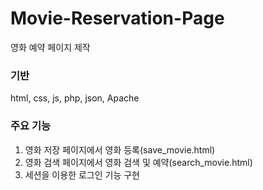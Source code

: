 # Movie-Reservation-Page
영화 예약 페이지 제작

### 기반
html, css, js, php, json, Apache

### 주요 기능
1. 영화 저장 페이지에서 영화 등록(save_movie.html)
2. 영화 검색 페이지에서 영화 검색 및 예약(search_movie.html)
3. 세션을 이용한 로그인 기능 구현
